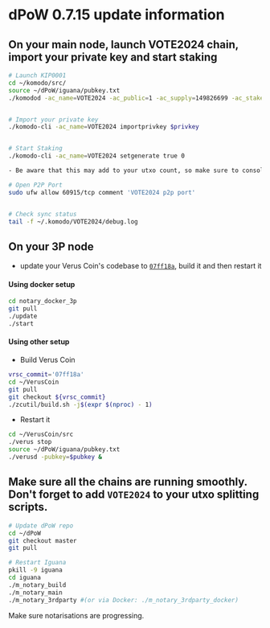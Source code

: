 # dPoW 0.7.15 update information

## On your main node, launch VOTE2024 chain, import your private key and start staking

```bash
# Launch KIP0001
cd ~/komodo/src/
source ~/dPoW/iguana/pubkey.txt
./komodod -ac_name=VOTE2024 -ac_public=1 -ac_supply=149826699 -ac_staked=10 -addnode=65.21.52.182 &


# Import your private key
./komodo-cli -ac_name=VOTE2024 importprivkey $privkey


# Start Staking
./komodo-cli -ac_name=VOTE2024 setgenerate true 0

- Be aware that this may add to your utxo count, so make sure to consolidate periodically.

# Open P2P Port
sudo ufw allow 60915/tcp comment 'VOTE2024 p2p port'


# Check sync status
tail -f ~/.komodo/VOTE2024/debug.log
```

## On your **3P node**

- update your Verus Coin's codebase to [`07ff18a`](https://github.com/VerusCoin/VerusCoin/commit/07ff18aa5a51be8bb1abbb4f9093e24b71e04109), build it and then restart it


#### Using docker setup

```bash
cd notary_docker_3p
git pull
./update
./start
```

#### Using other setup

- Build Verus Coin

```bash
vrsc_commit='07ff18a'
cd ~/VerusCoin
git pull
git checkout ${vrsc_commit}
./zcutil/build.sh -j$(expr $(nproc) - 1)
```

- Restart it

```bash
cd ~/VerusCoin/src
./verus stop
source ~/dPoW/iguana/pubkey.txt
./verusd -pubkey=$pubkey &
```

## Make sure all the chains are running smoothly. Don't forget to add `VOTE2024` to your utxo splitting scripts.

```bash
# Update dPoW repo
cd ~/dPoW
git checkout master
git pull

# Restart Iguana
pkill -9 iguana
cd iguana
./m_notary_build
./m_notary_main
./m_notary_3rdparty #(or via Docker: ./m_notary_3rdparty_docker)
```

Make sure notarisations are progressing.
